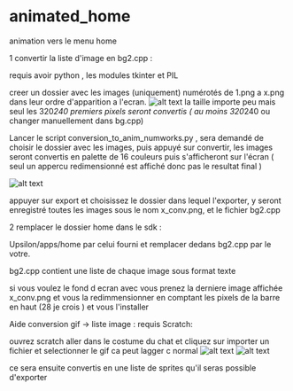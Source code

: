 # animated_home
animation vers le menu home

1  convertir la liste d'image en bg2.cpp :

requis avoir python , les modules tkinter et PIL

creer un dossier avec les images (uniquement) numérotés de 1.png a x.png  dans leur ordre d'apparition a l'ecran.
![alt text](https://github.com/Pafleloup/animated_home/assets/140179744/5b44820d-8cff-413f-b869-cdb6a9ad184e)
la taille importe peu mais seul les 320*240 premiers pixels seront convertis ( au moins 320*240 ou changer manuellement dans bg.cpp)

Lancer le script conversion_to_anim_numworks.py , sera demandé de choisir le dossier avec les images, puis appuyé sur convertir, les images seront convertis en palette de 16 couleurs puis s'afficheront sur l'écran
( seul un appercu redimensionné est affiché donc pas le resultat final )

![alt text](https://github.com/Pafleloup/animated_home/assets/140179744/b382d4dd-c24f-4ea5-bb27-cc945141e887)

appuyer sur export et choisissez le dossier dans lequel l'exporter, y seront enregistré toutes les images sous le nom x_conv.png, et le fichier bg2.cpp

2 remplacer le dossier home dans le sdk :

Upsilon/apps/home par celui fourni et remplacer dedans bg2.cpp par le votre.

bg2.cpp contient une liste de chaque image sous format texte

si vous voulez le fond d ecran avec vous prenez la derniere image affichée x_conv.png et vous la redimmensionner en comptant les pixels de la barre en haut (28 je crois ) et vous l'installer


Aide conversion gif -> liste image :
requis Scratch:

ouvrez scratch aller dans le costume du chat et cliquez sur importer un fichier et selectionner le gif ca peut lagger c normal
![alt text](https://github.com/Pafleloup/animated_home/assets/140179744/1d3b7eb7-570e-4e1f-af47-c00d64b6f32f)
![alt text](https://github.com/Pafleloup/animated_home/assets/140179744/b94819b2-faf2-4c7e-b5c8-5bf210340634)

ce sera ensuite convertis en une liste de sprites qu'il seras possible d'exporter


